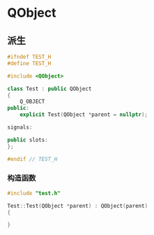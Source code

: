 # QObject


## 派生

```c++
#ifndef TEST_H
#define TEST_H

#include <QObject>

class Test : public QObject
{
    Q_OBJECT
public:
    explicit Test(QObject *parent = nullptr);

signals:

public slots:
};

#endif // TEST_H
```

### 构造函数

```c++
#include "test.h"

Test::Test(QObject *parent) : QObject(parent)
{

}
```

